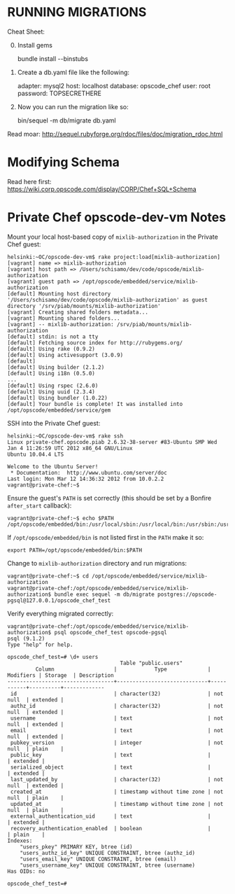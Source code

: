 # RUNNING MIGRATIONS #
Cheat Sheet:

0. Install gems

      bundle install --binstubs

1. Create a db.yaml file like the following:

      adapter: mysql2
      host: localhost
      database: opscode_chef
      user: root
      password: TOPSECRETHERE

2. Now you can run the migration like so:

      bin/sequel -m db/migrate db.yaml

Read moar: <http://sequel.rubyforge.org/rdoc/files/doc/migration_rdoc.html>

# Modifying Schema #

Read here first:
https://wiki.corp.opscode.com/display/CORP/Chef+SQL+Schema

# Private Chef opscode-dev-vm  Notes #

Mount your local host-based copy of `mixlib-authorization` in the Private Chef
guest:

    helsinki:~OC/opscode-dev-vm$ rake project:load[mixlib-authorization]
    [vagrant] name => mixlib-authorization
    [vagrant] host path => /Users/schisamo/dev/code/opscode/mixlib-authorization
    [vagrant] guest path => /opt/opscode/embedded/service/mixlib-authorization
    [default] Mounting host directory '/Users/schisamo/dev/code/opscode/mixlib-authorization' as guest directory '/srv/piab/mounts/mixlib-authorization'
    [vagrant] Creating shared folders metadata...
    [vagrant] Mounting shared folders...
    [vagrant] -- mixlib-authorization: /srv/piab/mounts/mixlib-authorization
    [default] stdin: is not a tty
    [default] Fetching source index for http://rubygems.org/
    [default] Using rake (0.9.2)
    [default] Using activesupport (3.0.9)
    [default]
    [default] Using builder (2.1.2)
    [default] Using i18n (0.5.0)
    ...
    [default] Using rspec (2.6.0)
    [default] Using uuid (2.3.4)
    [default] Using bundler (1.0.22)
    [default] Your bundle is complete! It was installed into /opt/opscode/embedded/service/gem

SSH into the Private Chef guest:

    helsinki:~OC/opscode-dev-vm$ rake ssh
    Linux private-chef.opscode.piab 2.6.32-38-server #83-Ubuntu SMP Wed Jan 4 11:26:59 UTC 2012 x86_64 GNU/Linux
    Ubuntu 10.04.4 LTS

    Welcome to the Ubuntu Server!
     * Documentation:  http://www.ubuntu.com/server/doc
    Last login: Mon Mar 12 14:36:32 2012 from 10.0.2.2
    vagrant@private-chef:~$

Ensure the guest's `PATH` is set correctly (this should be set by a Bonfire
`after_start` callback):

    vagrant@private-chef:~$ echo $PATH
    /opt/opscode/embedded/bin:/usr/local/sbin:/usr/local/bin:/usr/sbin:/usr/bin:/sbin:/bin:/usr/games:/opt/ruby/bin

If `/opt/opscode/embedded/bin` is not listed first in the `PATH` make it so:

    export PATH=/opt/opscode/embedded/bin:$PATH

Change to `mixlib-authorization` directory and run migrations:

    vagrant@private-chef:~$ cd /opt/opscode/embedded/service/mixlib-authorization
    vagrant@private-chef:/opt/opscode/embedded/service/mixlib-authorization$ bundle exec sequel -m db/migrate postgres://opscode-pgsql@127.0.0.1/opscode_chef_test

Verify everything migrated correctly:

    vagrant@private-chef:/opt/opscode/embedded/service/mixlib-authorization$ psql opscode_chef_test opscode-pgsql
    psql (9.1.2)
    Type "help" for help.

    opscode_chef_test=# \d+ users
                                        Table "public.users"
             Column                   |            Type             | Modifiers | Storage  | Description
    ----------------------------------+-----------------------------+-----------+----------+-------------
     id                               | character(32)               | not null  | extended |
     authz_id                         | character(32)               | not null  | extended |
     username                         | text                        | not null  | extended |
     email                            | text                        | not null  | extended |
     pubkey_version                   | integer                     | not null  | plain    |
     public_key                       | text                        |           | extended |
     serialized_object                | text                        |           | extended |
     last_updated_by                  | character(32)               | not null  | extended |
     created_at                       | timestamp without time zone | not null  | plain    |
     updated_at                       | timestamp without time zone | not null  | plain    |
     external_authentication_uid      | text                        |           | extended |
     recovery_authentication_enabled  | boolean                     |           | plain    |
    Indexes:
        "users_pkey" PRIMARY KEY, btree (id)
        "users_authz_id_key" UNIQUE CONSTRAINT, btree (authz_id)
        "users_email_key" UNIQUE CONSTRAINT, btree (email)
        "users_username_key" UNIQUE CONSTRAINT, btree (username)
    Has OIDs: no

    opscode_chef_test=#



